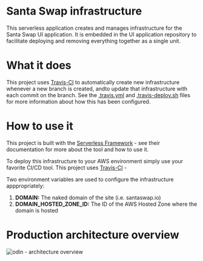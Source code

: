 # Santa Swap infrastructure
This serverless application creates and manages infrastructure for the Santa Swap UI application.  It is embedded in the UI application repository to facilitate deploying and removing everything together as a single unit.

# What it does
This project uses [Travis-CI](https://travis-ci.org/santaswap/ui) to automatically create new infrastructure whenever a new branch is created, andto  update that infrastructure with each commit on the branch.  See the [.travis.yml](https://github.com/manwaring/odin/blob/master/.travis.yml) and [.travis-deploy.sh](https://github.com/manwaring/odin/blob/master/.travis-deploy.sh) files for more information about how this has been configured.

# How to use it
This project is built with the [Serverless Framework](https://serverless.com/) - see their documentation for more about the tool and how to use it.

To deploy this infrastructure to your AWS environment simply use your favorite CI/CD tool.  This project uses [Travis-CI](https://travis-ci.org/santaswap/ui) - 

Two environment variables are used to configure the infrastructure apppropriately:

1. **DOMAIN:** The naked domain of the site (i.e. santaswap.io)
1. **DOMAIN_HOSTED_ZONE_ID:** The ID of the AWS Hosted Zone where the domain is hosted

# Production architecture overview
![odin - architecture overview](https://cloud.githubusercontent.com/assets/2955468/24730194/3514a6a0-1a30-11e7-8ced-77cd98251222.png)